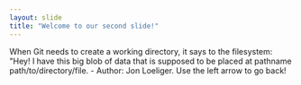 ```yaml
---
layout: slide
title: "Welcome to our second slide!"
---
```

When Git needs to create a working directory, it says to the filesystem: "Hey! I have this big blob of data that is supposed to be placed at pathname path/to/directory/file. - Author: Jon Loeliger.
Use the left arrow to go back!
